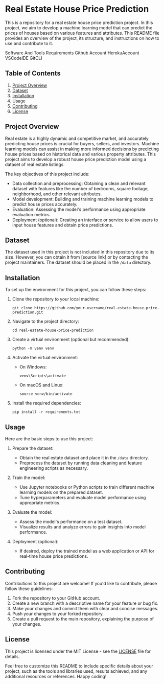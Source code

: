 # Real Estate House Price Prediction

This is a repository for a real estate house price prediction project. In this project, we aim to develop a machine learning model that can predict the prices of houses based on various features and attributes. This README file provides an overview of the project, its structure, and instructions on how to use and contribute to it.

Software And Tools Requirements
Github Account
HerokuAccount
VSCodeIDE
GitCLI

## Table of Contents

1. [Project Overview](#project-overview)
2. [Dataset](#dataset)
3. [Installation](#installation)
4. [Usage](#usage)
5. [Contributing](#contributing)
6. [License](#license)

## Project Overview

Real estate is a highly dynamic and competitive market, and accurately predicting house prices is crucial for buyers, sellers, and investors. Machine learning models can assist in making more informed decisions by predicting house prices based on historical data and various property attributes. This project aims to develop a robust house price prediction model using a dataset of real estate listings.

The key objectives of this project include:
- Data collection and preprocessing: Obtaining a clean and relevant dataset with features like the number of bedrooms, square footage, neighborhood, and other relevant attributes.
- Model development: Building and training machine learning models to predict house prices accurately.
- Evaluation: Assessing the model's performance using appropriate evaluation metrics.
- Deployment (optional): Creating an interface or service to allow users to input house features and obtain price predictions.

## Dataset

The dataset used in this project is not included in this repository due to its size. However, you can obtain it from [source link] or by contacting the project maintainers. The dataset should be placed in the `/data` directory.

## Installation

To set up the environment for this project, you can follow these steps:

1. Clone the repository to your local machine:

   ```
   git clone https://github.com/your-username/real-estate-house-price-prediction.git
   ```

2. Navigate to the project directory:

   ```
   cd real-estate-house-price-prediction
   ```

3. Create a virtual environment (optional but recommended):

   ```
   python -m venv venv
   ```

4. Activate the virtual environment:

   - On Windows:

     ```
     venv\Scripts\activate
     ```

   - On macOS and Linux:

     ```
     source venv/bin/activate
     ```

5. Install the required dependencies:

   ```
   pip install -r requirements.txt
   ```

## Usage

Here are the basic steps to use this project:

1. Prepare the dataset:
   - Obtain the real estate dataset and place it in the `/data` directory.
   - Preprocess the dataset by running data cleaning and feature engineering scripts as necessary.

2. Train the model:
   - Use Jupyter notebooks or Python scripts to train different machine learning models on the prepared dataset.
   - Tune hyperparameters and evaluate model performance using appropriate metrics.

3. Evaluate the model:
   - Assess the model's performance on a test dataset.
   - Visualize results and analyze errors to gain insights into model performance.

4. Deployment (optional):
   - If desired, deploy the trained model as a web application or API for real-time house price predictions.

## Contributing

Contributions to this project are welcome! If you'd like to contribute, please follow these guidelines:

1. Fork the repository to your GitHub account.
2. Create a new branch with a descriptive name for your feature or bug fix.
3. Make your changes and commit them with clear and concise messages.
4. Push your changes to your forked repository.
5. Create a pull request to the main repository, explaining the purpose of your changes.

## License

This project is licensed under the MIT License - see the [LICENSE](LICENSE) file for details.

Feel free to customize this README to include specific details about your project, such as the tools and libraries used, results achieved, and any additional resources or references. Happy coding!
